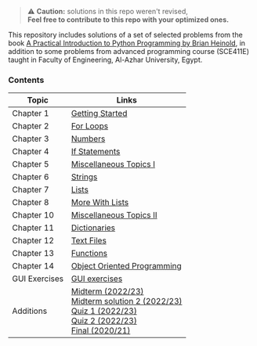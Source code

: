 > :warning: **Caution:** solutions in this repo weren't revised,  
**Feel free to contribute to this repo with your optimized ones.**

This repository includes solutions of a set of selected problems from the book [A Practical Introduction to Python Programming by Brian Heinold](https://www.brianheinold.net/python/A_Practical_Introduction_to_Python_Programming_Heinold.pdf), in addition to some problems from advanced programming course (SCE411E) taught in Faculty of Engineering, Al-Azhar University, Egypt.

### Contents
| Topic         | Links                                                                                                                                                                                                               |
|---------------|---------------------------------------------------------------------------------------------------------------------------------------------------------------------------------------------------------------------|
| Chapter 1     | [Getting Started](Chapter_01_Getting_Started)                                                                                                                                                                        |
| Chapter 2     | [For Loops](Chapter_02_For_Loops)                                                                                                                                                                                    |
| Chapter 3     | [Numbers](Chapter_03_Numbers)                                                                                                                                                                                        |
| Chapter 4     | [If Statements](Chapter_04_if_statements)                                                                                                                                                                            |
| Chapter 5     | [Miscellaneous Topics I](Chapter_05_Miscellaneous_Topics_I)                                                                                                                                                          |
| Chapter 6     | [Strings](Chapter_06_Strings)                                                                                                                                                                                        |
| Chapter 7     | [Lists](Chapter_07_Lists)                                                                                                                                                                                            |
| Chapter 8     | [More With Lists](Chapter_08_More_With_Lists)                                                                                                                                                                        |
| Chapter 10    | [Miscellaneous Topics II](Chapter_10_Miscellaneous_Topics_II)                                                                                                                                                       |
| Chapter 11    | [Dictionaries](Chapter_11_Dictionaries)                                                                                                                                                                             |
| Chapter 12    | [Text Files](Chapter_12_Text_Files)                                                                                                                                                                                 |
| Chapter 13    | [Functions](Chapter_13_Functions)                                                                                                                                                                                   |
| Chapter 14    | [Object Oriented Programming](Chapter_14_Object_Oriented_Programming)                                                                                                                                               |
| GUI Exercises | [GUI exercises](GUI_exercises)                                                                                                                                                                                      |
| Additions     | [Midterm (2022/23)](midterm.py)<br/>      [Midterm solution 2 (2022/23)](mid_term_solution_2.py)<br/> [Quiz 1 (2022/23)](quiz_1.py)<br/>     [Quiz 2 (2022/23)](quiz_2.py) <br/>  [Final (2020/21)](final_20_21.py) |

